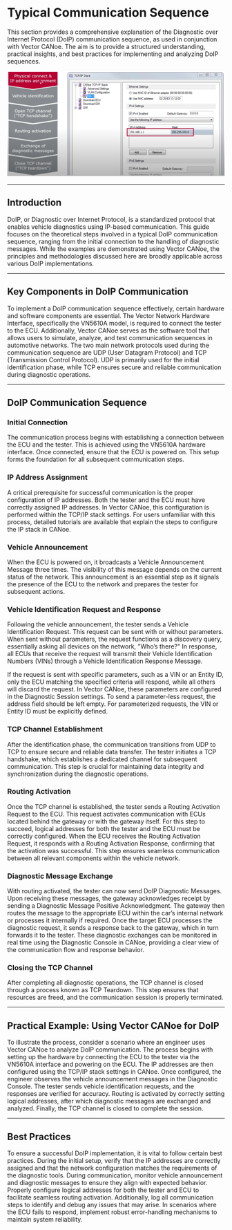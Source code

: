 # Typical Communication Sequence

This section provides a comprehensive explanation of the Diagnostic over Internet Protocol (DoIP) communication sequence, as used in conjunction with Vector CANoe. The aim is to provide a structured understanding, practical insights, and best practices for implementing and analyzing DoIP sequences.

![ip-adress-assignment](/img/doip/ip-adress-assignment.png)

---

## Introduction

DoIP, or Diagnostic over Internet Protocol, is a standardized protocol that enables vehicle diagnostics using IP-based communication. This guide focuses on the theoretical steps involved in a typical DoIP communication sequence, ranging from the initial connection to the handling of diagnostic messages. While the examples are demonstrated using Vector CANoe, the principles and methodologies discussed here are broadly applicable across various DoIP implementations.

---

## Key Components in DoIP Communication

To implement a DoIP communication sequence effectively, certain hardware and software components are essential. The Vector Network Hardware Interface, specifically the VN5610A model, is required to connect the tester to the ECU. Additionally, Vector CANoe serves as the software tool that allows users to simulate, analyze, and test communication sequences in automotive networks. The two main network protocols used during the communication sequence are UDP (User Datagram Protocol) and TCP (Transmission Control Protocol). UDP is primarily used for the initial identification phase, while TCP ensures secure and reliable communication during diagnostic operations.

---

## DoIP Communication Sequence

### Initial Connection

The communication process begins with establishing a connection between the ECU and the tester. This is achieved using the VN5610A hardware interface. Once connected, ensure that the ECU is powered on. This setup forms the foundation for all subsequent communication steps.

### IP Address Assignment

A critical prerequisite for successful communication is the proper configuration of IP addresses. Both the tester and the ECU must have correctly assigned IP addresses. In Vector CANoe, this configuration is performed within the TCP/IP stack settings. For users unfamiliar with this process, detailed tutorials are available that explain the steps to configure the IP stack in CANoe.

### Vehicle Announcement

When the ECU is powered on, it broadcasts a Vehicle Announcement Message three times. The visibility of this message depends on the current status of the network. This announcement is an essential step as it signals the presence of the ECU to the network and prepares the tester for subsequent actions.

### Vehicle Identification Request and Response

Following the vehicle announcement, the tester sends a Vehicle Identification Request. This request can be sent with or without parameters. When sent without parameters, the request functions as a discovery query, essentially asking all devices on the network, "Who’s there?" In response, all ECUs that receive the request will transmit their Vehicle Identification Numbers (VINs) through a Vehicle Identification Response Message.

If the request is sent with specific parameters, such as a VIN or an Entity ID, only the ECU matching the specified criteria will respond, while all others will discard the request. In Vector CANoe, these parameters are configured in the Diagnostic Session settings. To send a parameter-less request, the address field should be left empty. For parameterized requests, the VIN or Entity ID must be explicitly defined.

### TCP Channel Establishment

After the identification phase, the communication transitions from UDP to TCP to ensure secure and reliable data transfer. The tester initiates a TCP handshake, which establishes a dedicated channel for subsequent communication. This step is crucial for maintaining data integrity and synchronization during the diagnostic operations.

### Routing Activation

Once the TCP channel is established, the tester sends a Routing Activation Request to the ECU. This request activates communication with ECUs located behind the gateway or with the gateway itself. For this step to succeed, logical addresses for both the tester and the ECU must be correctly configured. When the ECU receives the Routing Activation Request, it responds with a Routing Activation Response, confirming that the activation was successful. This step ensures seamless communication between all relevant components within the vehicle network.

### Diagnostic Message Exchange

With routing activated, the tester can now send DoIP Diagnostic Messages. Upon receiving these messages, the gateway acknowledges receipt by sending a Diagnostic Message Positive Acknowledgment. The gateway then routes the message to the appropriate ECU within the car’s internal network or processes it internally if required. Once the target ECU processes the diagnostic request, it sends a response back to the gateway, which in turn forwards it to the tester. These diagnostic exchanges can be monitored in real time using the Diagnostic Console in CANoe, providing a clear view of the communication flow and response behavior.

### Closing the TCP Channel

After completing all diagnostic operations, the TCP channel is closed through a process known as TCP Teardown. This step ensures that resources are freed, and the communication session is properly terminated.

---

## Practical Example: Using Vector CANoe for DoIP

To illustrate the process, consider a scenario where an engineer uses Vector CANoe to analyze DoIP communication. The process begins with setting up the hardware by connecting the ECU to the tester via the VN5610A interface and powering on the ECU. The IP addresses are then configured using the TCP/IP stack settings in CANoe. Once configured, the engineer observes the vehicle announcement messages in the Diagnostic Console. The tester sends vehicle identification requests, and the responses are verified for accuracy. Routing is activated by correctly setting logical addresses, after which diagnostic messages are exchanged and analyzed. Finally, the TCP channel is closed to complete the session.

---

## Best Practices

To ensure a successful DoIP implementation, it is vital to follow certain best practices. During the initial setup, verify that the IP addresses are correctly assigned and that the network configuration matches the requirements of the diagnostic tools. During communication, monitor vehicle announcement and diagnostic messages to ensure they align with expected behavior. Properly configure logical addresses for both the tester and ECU to facilitate seamless routing activation. Additionally, log all communication steps to identify and debug any issues that may arise. In scenarios where the ECU fails to respond, implement robust error-handling mechanisms to maintain system reliability.

